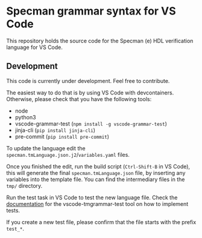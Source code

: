 # Specman grammar syntax for VS Code

This repository holds the source code for the Specman (e) HDL verification language for
VS Code.

## Development

This code is currently under development. Feel free to contribute.

The easiest way to do that is by using VS Code with devcontainers.
Otherwise, please check that you have the following tools:
- node
- python3
- vscode-grammar-test (`npm install -g vscode-grammar-test`)
- jinja-cli (`pip install jinja-cli`)
- pre-commit (`pip install pre-commit`)

To update the language edit the `specman.tmLanguage.json.j2`/`variables.yaml` files.

Once you finished the edit, run the build script (`Ctrl-Shift-B` in VS Code), this will
generate the final `specman.tmLanguage.json` file, by inserting any variables into the
template file. You can find the intermediary files in the `tmp/` directory.

Run the test task in VS Code to test the new language file.
Check the [documentation](https://www.npmjs.com/package/vscode-tmgrammar-test) for the
vscode-tmgrammar-test tool on how to implement tests.

If you create a new test file, please confirm that the file starts with the prefix `test_*`.
